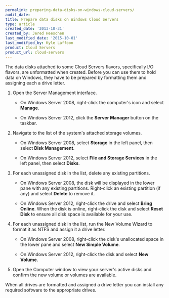 ```yaml
---
permalink: preparing-data-disks-on-windows-cloud-servers/
audit_date:
title: Prepare data disks on Windows Cloud Servers
type: article
created_date: '2013-10-31'
created_by: Jered Heeschen
last_modified_date: '2015-10-01'
last_modified_by: Kyle Laffoon
product: Cloud Servers
product_url: cloud-servers
---
```


The data disks attached to some Cloud Servers flavors, specifically I/O flavors, are 
unformatted when created. Before you can use them to hold data on Windows, they have to be 
prepared by formatting them and assigning each a drive letter.

1. Open the Server Management interface.

    - On Windows Server 2008, right-click the computer's icon and select **Manage**.

    - On Windows Server 2012, click the **Server Manager** button on the taskbar.

2. Navigate to the list of the system's attached storage volumes.

    - On Windows Server 2008, select **Storage** in the left panel, then select **Disk Management**.

    - On Windows Server 2012, select **File and Storage Services** in the left panel, then select **Disks**.

3. For each unassigned disk in the list, delete any existing partitions.

    - On Windows Server 2008, the disk will be displayed in the lower pane with any existing partitions. Right-click an existing partition (if any) and select **Delete** to remove it.

    - On Windows Server 2012, right-click the drive and select **Bring Online**. When the disk is online, right-click the disk and select **Reset Disk** to ensure all disk space is available for your use.

3. For each unassigned disk in the list, run the New Volume Wizard to format it as NTFS and assign it a drive letter.

    - On Windows Server 2008, right-click the disk's unallocated space in the lower pane and select **New Simple Volume**.

    - On Windows Server 2012, right-click the disk and select **New Volume**.

4. Open the Computer window to view your server's active disks and confirm the new volume or volumes are available.

When all drives are formatted and assigned a drive letter you can install any required software to the appropriate drives.

